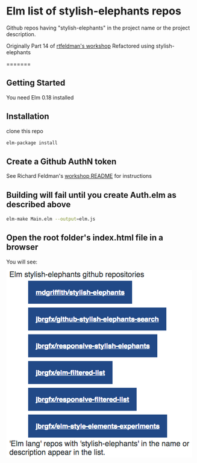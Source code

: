 # Elm list of stylish-elephants repos
Github repos having "stylish-elephants" in the project name or the project description.

Originally Part 14 of [rtfeldman's workshop](https://github.com/rtfeldman/elm-workshop/tree/master/part14)
Refactored using stylish-elephants

=======

## Getting Started

You need Elm 0.18 installed

## Installation

clone this repo

```bash
elm-package install
```

## Create a Github AuthN token
See Richard Feldman's [workshop README](https://github.com/rtfeldman/elm-workshop) for instructions

## Building will fail until you create Auth.elm as described above

```bash
elm-make Main.elm --output=elm.js
```

## Open the root folder's index.html file in a browser

You will see:

![screenshot of the default state](elm-se-list.png)
